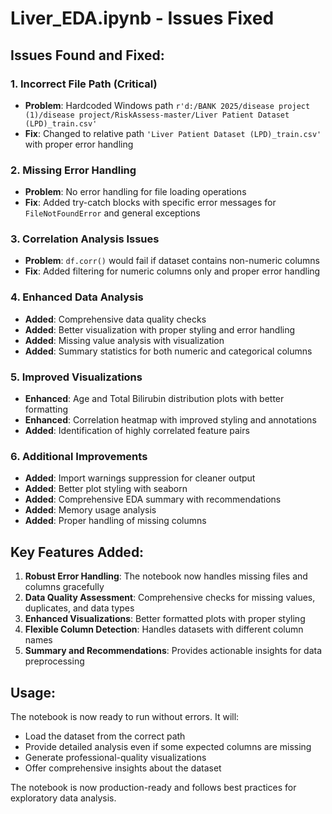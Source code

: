 # Liver_EDA.ipynb - Issues Fixed

## Issues Found and Fixed:

### 1. **Incorrect File Path (Critical)**
- **Problem**: Hardcoded Windows path `r'd:/BANK 2025/disease project (1)/disease project/RiskAssess-master/Liver Patient Dataset (LPD)_train.csv'`
- **Fix**: Changed to relative path `'Liver Patient Dataset (LPD)_train.csv'` with proper error handling

### 2. **Missing Error Handling**
- **Problem**: No error handling for file loading operations
- **Fix**: Added try-catch blocks with specific error messages for `FileNotFoundError` and general exceptions

### 3. **Correlation Analysis Issues**
- **Problem**: `df.corr()` would fail if dataset contains non-numeric columns
- **Fix**: Added filtering for numeric columns only and proper error handling

### 4. **Enhanced Data Analysis**
- **Added**: Comprehensive data quality checks
- **Added**: Better visualization with proper styling and error handling
- **Added**: Missing value analysis with visualization
- **Added**: Summary statistics for both numeric and categorical columns

### 5. **Improved Visualizations**
- **Enhanced**: Age and Total Bilirubin distribution plots with better formatting
- **Enhanced**: Correlation heatmap with improved styling and annotations
- **Added**: Identification of highly correlated feature pairs

### 6. **Additional Improvements**
- **Added**: Import warnings suppression for cleaner output
- **Added**: Better plot styling with seaborn
- **Added**: Comprehensive EDA summary with recommendations
- **Added**: Memory usage analysis
- **Added**: Proper handling of missing columns

## Key Features Added:

1. **Robust Error Handling**: The notebook now handles missing files and columns gracefully
2. **Data Quality Assessment**: Comprehensive checks for missing values, duplicates, and data types
3. **Enhanced Visualizations**: Better formatted plots with proper styling
4. **Flexible Column Detection**: Handles datasets with different column names
5. **Summary and Recommendations**: Provides actionable insights for data preprocessing

## Usage:
The notebook is now ready to run without errors. It will:
- Load the dataset from the correct path
- Provide detailed analysis even if some expected columns are missing
- Generate professional-quality visualizations
- Offer comprehensive insights about the dataset

The notebook is now production-ready and follows best practices for exploratory data analysis.